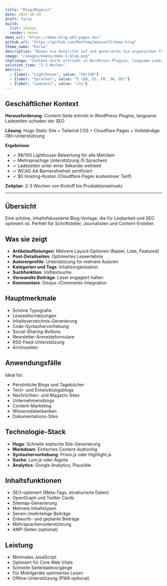 ```yaml
---
title: "Blog/Magazin"
date: 2025-10-29
draft: false
build:
  list: always
  render: never
demo_url: "https://demo-blog-a03.pages.dev"
github_url: "https://github.com/MatthewJamisonJS/demo-blog"
theme_name: "Parsa"
description: "Bauen Sie Autorität auf und generieren Sie organischen Traffic mit einer Content-Plattform für Engagement und Entdeckung. SEO-optimierte Struktur, außergewöhnliche Lesbarkeit und professionelle Präsentation verwandeln Leser in Abonnenten, Kunden und Fürsprecher."
image: "/images/demos/demo-5-blog.png"
challenge: "Content-Seite ertrinkt in WordPress-Plugins, langsame Ladezeiten schaden der SEO"
solution_time: "2-3 Wochen"
metrics:
  - {label: "Lighthouse", value: "98/100"}
  - {label: "Sprachen", value: "5 (EN, ES, FR, JA, DE)"}
  - {label: "Ladezeit", value: "<1s"}
---
```


## Geschäftlicher Kontext

**Herausforderung**: Content-Seite ertrinkt in WordPress-Plugins, langsame Ladezeiten schaden der SEO

**Lösung**: Hugo Static Site + Tailwind CSS + Cloudflare Pages + Vollständige i18n-Unterstützung

**Ergebnisse**:
- ✓ 98/100 Lighthouse-Bewertung für alle Metriken
- ✓ Mehrsprachige Unterstützung (5 Sprachen)
- ✓ Ladezeiten unter einer Sekunde weltweit
- ✓ WCAG AA Barrierefreiheit zertifiziert
- ✓ $0 Hosting-Kosten (Cloudflare Pages kostenloser Tarif)

**Zeitplan**: 2-3 Wochen von Kickoff bis Produktionseinsatz

---

## Übersicht

Eine schöne, inhaltsfokussierte Blog-Vorlage, die für Lesbarkeit und SEO optimiert ist. Perfekt für Schriftsteller, Journalisten und Content-Ersteller.

## Was sie zeigt

- **Artikelauflistungen**: Mehrere Layout-Optionen (Raster, Liste, Featured)
- **Post-Detailseiten**: Optimiertes Leseerlebnis
- **Autorenprofile**: Unterstützung für mehrere Autoren
- **Kategorien und Tags**: Inhaltsorganisation
- **Suchfunktion**: Volltextsuche
- **Verwandte Beiträge**: Leser engagiert halten
- **Kommentare**: Disqus-/Commento-Integration

## Hauptmerkmale

- Schöne Typografie
- Lesezeitschätzungen
- Inhaltsverzeichnis-Generierung
- Code-Syntaxhervorhebung
- Social-Sharing-Buttons
- Newsletter-Anmeldeformulare
- RSS-Feed-Unterstützung
- Archivseiten

## Anwendungsfälle

Ideal für:
- Persönliche Blogs und Tagebücher
- Tech- und Entwicklungsblogs
- Nachrichten- und Magazin-Sites
- Unternehmensblogs
- Content-Marketing
- Wissensdatenbanken
- Dokumentations-Sites

## Technologie-Stack

- **Hugo**: Schnelle statische Site-Generierung
- **Markdown**: Einfaches Content-Authoring
- **Syntaxhervorhebung**: Prism.js oder Highlight.js
- **Suche**: Lunr.js oder Algolia
- **Analytics**: Google Analytics, Plausible

## Inhaltsfunktionen

- SEO-optimiert (Meta-Tags, strukturierte Daten)
- OpenGraph und Twitter Cards
- Sitemap-Generierung
- Mehrere Inhaltstypen
- Serien-/mehrteilige Beiträge
- Entwurfs- und geplante Beiträge
- Mehrsprachenunterstützung
- AMP-Seiten (optional)

## Leistung

- Minimales JavaScript
- Optimiert für Core Web Vitals
- Schnelle Seitenladevorgänge
- Für Mobilgeräte optimiertes Lesen
- Offline-Unterstützung (PWA optional)
